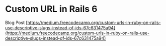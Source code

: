 # Custom URL in Rails 6

Blog Post
[https://medium.freecodecamp.org/custom-urls-in-ruby-on-rails-use-descriptive-slugs-instead-of-ids-67c631475a94](https://medium.freecodecamp.org/custom-urls-in-ruby-on-rails-use-descriptive-slugs-instead-of-ids-67c631475a94)
